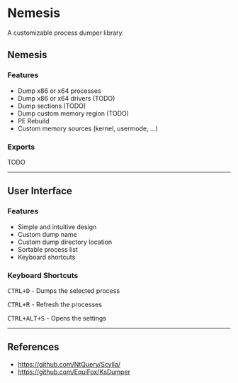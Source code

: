 # Nemesis
A customizable process dumper library.

## Nemesis 

### Features
- Dump x86 or x64 processes 
- Dump x86 or x64 drivers (TODO)
- Dump sections (TODO)
- Dump custom memory region (TODO)
- PE Rebuild
- Custom memory sources (kernel, usermode, ...)

### Exports
TODO

--- 

## User Interface
### Features 
- Simple and intuitive design
- Custom dump name
- Custom dump directory location
- Sortable process list
- Keyboard shortcuts

### Keyboard Shortcuts
<kbd>CTRL+D</kbd> - Dumps the selected process

<kbd>CTRL+R</kbd> - Refresh the processes

<kbd>CTRL+ALT+S</kbd> - Opens the settings

---

## References
- https://github.com/NtQuery/Scylla/
- https://github.com/EquiFox/KsDumper
